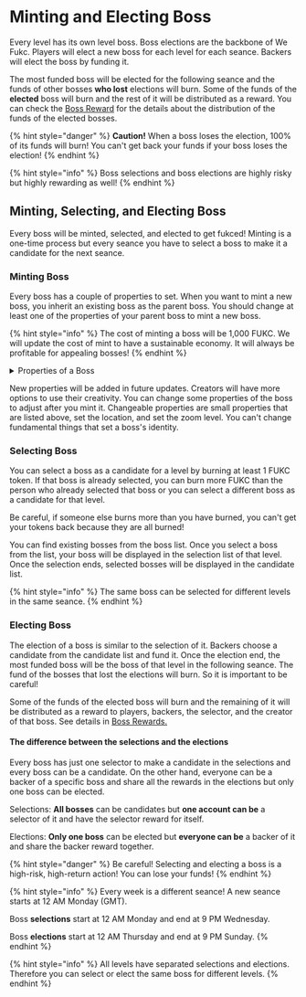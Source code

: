 # Minting and Electing Boss

Every level has its own level boss. Boss elections are the backbone of We Fukc. Players will elect a new boss for each level for each seance. Backers will elect the boss by funding it.&#x20;

The most funded boss will be elected for the following seance and the funds of other bosses **who lost** elections will burn. Some of the funds of the **elected** boss will burn and the rest of it will be distributed as a reward. You can check the [Boss Reward](boss-rewards.md) for the details about the distribution of the funds of the elected bosses.

{% hint style="danger" %}
**Caution!** When a boss loses the election, 100% of its funds will burn! You can't get back your funds if your boss loses the election!
{% endhint %}

{% hint style="info" %}
Boss selections and boss elections are highly risky but highly rewarding as well!
{% endhint %}

## Minting, Selecting, and Electing Boss

Every boss will be minted, selected, and elected to get fukced! Minting is a one-time process but every seance you have to select a boss to make it a candidate for the next seance.

### Minting Boss

Every boss has a couple of properties to set. When you want to mint a new boss, you inherit an existing boss as the parent boss. You should change at least one of the properties of your parent boss to mint a new boss.

{% hint style="info" %}
The cost of minting a boss will be 1,000 FUKC. We will update the cost of mint to have a sustainable economy. It will always be profitable for appealing bosses!
{% endhint %}

<details>

<summary>Properties of a Boss</summary>

**Name:** The name of the boss will be displayed on the fukc scene.

**Parent Boss:** Null for the genesis bosses.

**Profile Picture:** This picture will be displayed as a default picture.

**Fukcing Picture:** This picture will be displayed when the boss gets fukced. It property is optional to set and can be null.

**Fukcing Gif:** This gif will be displayed when the boss gets fukced. It property is optional to set and can be null.

**Head Image:** That will be displayed at the location of the head of the boss. You can place a logo or any image here to make it more fun.

**Fukcing Scene:** You can change the background.&#x20;

**Fukcing Location:** You can change the location to fit in with your background image. (X, Y)

**Zoom Level:** The camera's zoom level to the action.

**Cover Emoji:** Heart animation that covers some important parts. It is a simple emoji and you can disable or change it.

**Fukcing Sound:** The sound plays in the background while players fukc the bosses.

**Other small properties:** Toggle name tag, toggle cover emoji, toggle head image, toggle gif.

</details>

New properties will be added in future updates. Creators will have more options to use their creativity. You can change some properties of the boss to adjust after you mint it. Changeable properties are small properties that are listed above, set the location, and set the zoom level. You can't change fundamental things that set a boss's identity.

### Selecting Boss

You can select a boss as a candidate for a level by burning at least 1 FUKC token. If that boss is already selected, you can burn more FUKC than the person who already selected that boss or you can select a different boss as a candidate for that level.&#x20;

Be careful, if someone else burns more than you have burned, you can't get your tokens back because they are all burned!

You can find existing bosses from the boss list. Once you select a boss from the list, your boss will be displayed in the selection list of that level. Once the selection ends, selected bosses will be displayed in the candidate list.&#x20;

{% hint style="info" %}
The same boss can be selected for different levels in the same seance.
{% endhint %}

### Electing Boss

The election of a boss is similar to the selection of it. Backers choose a candidate from the candidate list and fund it. Once the election end, the most funded boss will be the boss of that level in the following seance. The fund of the bosses that lost the elections will burn. So it is important to be careful!

Some of the funds of the elected boss will burn and the remaining of it will be distributed as a reward to players, backers, the selector, and the creator of that boss. See details in [Boss Rewards.](boss-rewards.md)

#### The difference between the selections and the elections

Every boss has just one selector to make a candidate in the selections and every boss can be a candidate. On the other hand, everyone can be a backer of a specific boss and share all the rewards in the elections but only one boss can be elected.

Selections: **All bosses** can be candidates but **one account can be** a selector of it and have the selector reward for itself.

Elections: **Only one boss** can be elected but **everyone can be** a backer of it and share the backer reward together.

{% hint style="danger" %}
Be careful! Selecting and electing a boss is a high-risk, high-return action! You can lose your funds!
{% endhint %}

{% hint style="info" %}
Every week is a different seance! A new seance starts at 12 AM Monday (GMT).

Boss **selections** start at 12 AM Monday and end at 9 PM Wednesday.

Boss **elections** start at 12 AM Thursday and end at 9 PM Sunday.
{% endhint %}

{% hint style="info" %}
All levels have separated selections and elections. Therefore you can select or elect the same boss for different levels.
{% endhint %}
